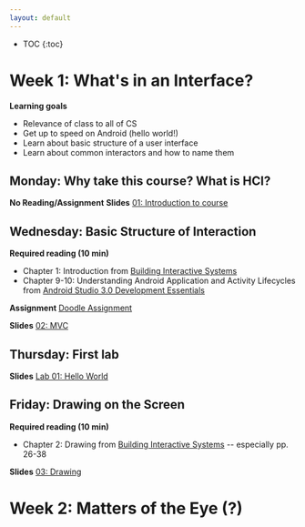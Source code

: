 ```yaml
---
layout: default
---
```


* TOC
{:toc}

# Week 1: What's in an Interface?

**Learning goals**
- Relevance of class to all of CS
- Get up to speed on Android (hello world!)
- Learn about basic structure of a user interface
- Learn about common interactors and how to name them

## Monday: Why take this course? What is HCI?

**No Reading/Assignment**
**Slides**
[01: Introduction to course](/interaction/slides/wk01/01intro.html)

## Wednesday: Basic Structure of Interaction

**Required reading (10 min)**
- Chapter 1: Introduction from [Building Interactive Systems](https://www.amazon.com/dp/1423902483/ref=rdr_ext_sb_ti_hist_1)
- Chapter 9-10: Understanding Android Application and Activity Lifecycles from [Android Studio 3.0 Development Essentials](https://www.amazon.com/dp/1977540090/ref=rdr_ext_tmb)

**Assignment**
[Doodle Assignment](/interaction/homework/doodle.md)

**Slides**
[02: MVC](/interaction/slides/wk01/02MVC.html)

## Thursday: First lab
**Slides**
[Lab 01: Hello World](/interaction/slides/l01/l01hello.html)

## Friday: Drawing on the Screen
**Required reading (10 min)**
- Chapter 2: Drawing from [Building Interactive Systems](https://www.amazon.com/dp/1423902483/ref=rdr_ext_sb_ti_hist_1) -- especially pp. 26-38

**Slides**
[03: Drawing](/interaction/slides/wk01/03Drawing.html)

# Week 2: Matters of the Eye (?)